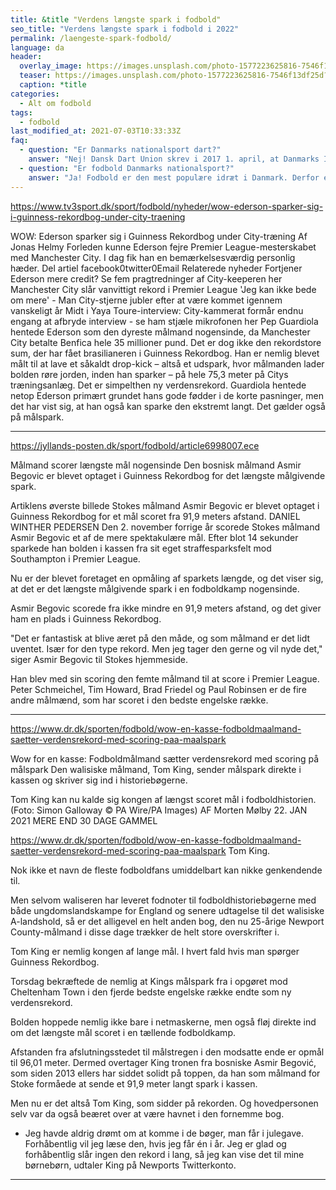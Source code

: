 ```yaml
---
title: &title "Verdens længste spark i fodbold"
seo_title: "Verdens længste spark i fodbold i 2022"
permalink: /laengeste-spark-fodbold/
language: da
header:
  overlay_image: https://images.unsplash.com/photo-1577223625816-7546f13df25d?ixlib=rb-1.2.1&ixid=MnwxMjA3fDB8MHxwaG90by1wYWdlfHx8fGVufDB8fHx8&auto=format&fit=crop&h=600&w=1200&q=10
  teaser: https://images.unsplash.com/photo-1577223625816-7546f13df25d?ixlib=rb-1.2.1&ixid=MnwxMjA3fDB8MHxwaG90by1wYWdlfHx8fGVufDB8fHx8&auto=format&fit=crop&h=300&w=400&q=10
  caption: *title
categories:
  - Alt om fodbold
tags:
  - fodbold
last_modified_at: 2021-07-03T10:33:33Z
faq:
  - question: "Er Danmarks nationalsport dart?"
    answer: "Nej! Dansk Dart Union skrev i 2017 1. april, at Danmarks Idræts-Forbund havde udnævnt dart til Danmarks Nationalsport. Siden har flere ukritisk lavet en Google-søgning og gentaget denne aprilsnar som om det var sandt!"
  - question: "Er fodbold Danmarks nationalsport?"
    answer: "Ja! Fodbold er den mest populære idræt i Danmark. Derfor er det Danmarks nationalsport."
---
```


https://www.tv3sport.dk/sport/fodbold/nyheder/wow-ederson-sparker-sig-i-guinness-rekordbog-under-city-traening

WOW: Ederson sparker sig i Guinness Rekordbog under City-træning
Af Jonas Helmy
Forleden kunne Ederson fejre Premier League-mesterskabet med Manchester City. I dag fik han en bemærkelsesværdig personlig hæder.
Del artiel
facebook0twitter0Email
Relaterede nyheder
Fortjener Ederson mere credit? Se fem pragtredninger af City-keeperen her
Manchester City slår vanvittigt rekord i Premier League
'Jeg kan ikke bede om mere' - Man City-stjerne jubler efter at være kommet igennem vanskeligt år
Midt i Yaya Toure-interview: City-kammerat formår endnu engang at afbryde interview - se ham stjæle mikrofonen her
Pep Guardiola hentede Ederson som den dyreste målmand nogensinde, da Manchester City betalte Benfica hele 35 millioner pund.
Det er dog ikke den rekordstore sum, der har fået brasilianeren i Guinness Rekordbog.
Han er nemlig blevet målt til at lave et såkaldt drop-kick – altså et udspark, hvor målmanden lader bolden røre jorden, inden han sparker – på hele 75,3 meter på Citys træningsanlæg.
Det er simpelthen ny verdensrekord.
Guardiola hentede netop Ederson primært grundet hans gode fødder i de korte pasninger, men det har vist sig, at han også kan sparke den ekstremt langt.
Det gælder også på målspark.

***

https://jyllands-posten.dk/sport/fodbold/article6998007.ece

Målmand scorer længste mål nogensinde
Den bosnisk målmand Asmir Begovic er blevet optaget i Guinness Rekordbog for det længste målgivende spark.

Artiklens øverste billede
Stokes målmand Asmir Begovic er blevet optaget i Guinness Rekordbog for et mål scoret fra 91,9 meters afstand.
DANIEL WINTHER PEDERSEN
Den 2. november forrige år scorede Stokes målmand Asmir Begovic et af de mere spektakulære mål. Efter blot 14 sekunder sparkede han bolden i kassen fra sit eget straffesparksfelt mod Southampton i Premier League.

Nu er der blevet foretaget en opmåling af sparkets længde, og det viser sig, at det er det længste målgivende spark i en fodboldkamp nogensinde.


Asmir Begovic scorede fra ikke mindre en 91,9 meters afstand, og det giver ham en plads i Guinness Rekordbog.

"Det er fantastisk at blive æret på den måde, og som målmand er det lidt uventet. Især for den type rekord. Men jeg tager den gerne og vil nyde det," siger Asmir Begovic til Stokes hjemmeside.

Han blev med sin scoring den femte målmand til at score i Premier League. Peter Schmeichel, Tim Howard, Brad Friedel og Paul Robinsen er de fire andre målmænd, som har scoret i den bedste engelske række.

***

https://www.dr.dk/sporten/fodbold/wow-en-kasse-fodboldmaalmand-saetter-verdensrekord-med-scoring-paa-maalspark

Wow for en kasse: Fodboldmålmand sætter verdensrekord med scoring på målspark
Den walisiske målmand, Tom King, sender målspark direkte i kassen og skriver sig ind i historiebøgerne.


Tom King kan nu kalde sig kongen af længst scoret mål i fodboldhistorien. (Foto: Simon Galloway © PA Wire/PA Images)
AF
Morten Mølby
22. JAN 2021
MERE END 30 DAGE GAMMEL

https://www.dr.dk/sporten/fodbold/wow-en-kasse-fodboldmaalmand-saetter-verdensrekord-med-scoring-paa-maalspark
Tom King.

Nok ikke et navn de fleste fodboldfans umiddelbart kan nikke genkendende til.

Men selvom waliseren har leveret fodnoter til fodboldhistoriebøgerne med både ungdomslandskampe for England og senere udtagelse til det walisiske A-landshold, så er det alligevel en helt anden bog, den nu 25-årige Newport County-målmand i disse dage trækker de helt store overskrifter i.

Tom King er nemlig kongen af lange mål. I hvert fald hvis man spørger Guinness Rekordbog.


Torsdag bekræftede de nemlig at Kings målspark fra i opgøret mod Cheltenham Town i den fjerde bedste engelske række endte som ny verdensrekord.

Bolden hoppede nemlig ikke bare i netmaskerne, men også fløj direkte ind om det længste mål scoret i en tællende fodboldkamp.


Afstanden fra afslutningsstedet til målstregen i den modsatte ende er opmål til 96,01 meter. Dermed overtager King tronen fra bosniske Asmir Begović, som siden 2013 ellers har siddet solidt på toppen, da han som målmand for Stoke formåede at sende et 91,9 meter langt spark i kassen.

Men nu er det altså Tom King, som sidder på rekorden. Og hovedpersonen selv var da også beæret over at være havnet i den fornemme bog.

- Jeg havde aldrig drømt om at komme i de bøger, man får i julegave. Forhåbentlig vil jeg læse den, hvis jeg får én i år. Jeg er glad og forhåbentlig slår ingen den rekord i lang, så jeg kan vise det til mine børnebørn, udtaler King på Newports Twitterkonto.



***
